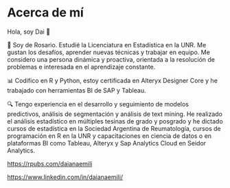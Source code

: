 # Acerca de mí

Hola, soy Dai 🙋

💬 Soy de Rosario. Estudié la Licenciatura en Estadística en la UNR. Me gustan los desafíos, aprender nuevas técnicas y trabajar en equipo. 
Me considero una persona dinámica y proactiva, orientada a la resolución de problemas e interesada en el aprendizaje constante.

📊 Codifico en R y Python, estoy certificada en Alteryx Designer Core y he trabajado con herramientas BI de SAP y Tableau.

🔍 Tengo experiencia en el desarrollo y seguimiento de modelos predictivos, análisis de segmentación y análisis de text mining. 
He realizado el análisis estadístico en múltiples tesinas de grado y posgrado y he dictado cursos de estadística en la Sociedad Argentina de Reumatología, cursos de programación en R en la UNR y capacitaciones en ciencia de datos o en plataformas BI como Tableau, Alteryx y Sap Analytics Cloud en Seidor Analytics.

https://rpubs.com/daianaemili

https://www.linkedin.com/in/daianaemili/
